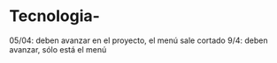 # Tecnologia-
05/04: deben avanzar en el proyecto, el menú sale cortado
9/4: deben avanzar, sólo está el menú
